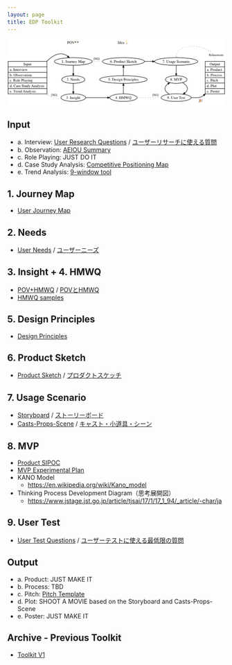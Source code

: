 ```yaml
---
layout: page
title: EDP Toolkit
---
```


![EDP Toolkit](edp-toolkit.png)

## Input

- a. Interview: [User Research Questions](user-research-questions.pdf) / [ユーザーリサーチに使える質問](user-research-questions_ja.pdf)
- b. Observation: [AEIOU Summary](aeiou.pdf)
- c. Role Playing: JUST DO IT
- d. Case Study Analysis: [Competitive Positioning Map](competitive-positioning-map.pdf)
- e. Trend Analysis: [9-window tool](9-window-tool.pdf)

## 1. Journey Map

- [User Journey Map](user-journey-map.pdf)

## 2. Needs

- [User Needs](user-needs.pdf) / [ユーザーニーズ](user-needs_ja.pdf)

## 3. Insight + 4. HMWQ

- [POV+HMWQ](pov-hmwq.pdf) / [POVとHMWQ](pov-hmwq_ja.pdf)
- [HMWQ samples](hmwq_samples.pdf)

## 5. Design Principles

- [Design Principles](design-principles.pdf)

## 6. Product Sketch

- [Product Sketch](product-sketch.pdf) / [プロダクトスケッチ](product-sketch_ja.pdf)

## 7. Usage Scenario

- [Storyboard](storyboard.pdf) / [ストーリーボード](storyboard_ja.pdf)
- [Casts-Props-Scene](cps.pdf) / [キャスト・小道具・シーン](cps_ja.pdf)

## 8. MVP

- [Product SIPOC](sipoc.pdf)
- [MVP Experimental Plan](mvp-plan.pdf)
- KANO Model
  - https://en.wikipedia.org/wiki/Kano_model
- Thinking Process Development Diagram（思考展開図）
  - https://www.jstage.jst.go.jp/article/tjsai/17/1/17_1_94/_article/-char/ja

## 9. User Test

- [User Test Questions](user-test-questions.pdf) / [ユーザーテストに使える最低限の質問](user-test-questions_ja.pdf)

## Output

- a. Product: JUST MAKE IT
- b. Process: TBD
- c. Pitch: [Pitch Template](/resources/pitch-template/)
- d. Plot: SHOOT A MOVIE based on the Storyboard and Casts-Props-Scene
- e. Poster: JUST MAKE IT

## Archive - Previous Toolkit

- [Toolkit V1](/toolkit_v1/)
